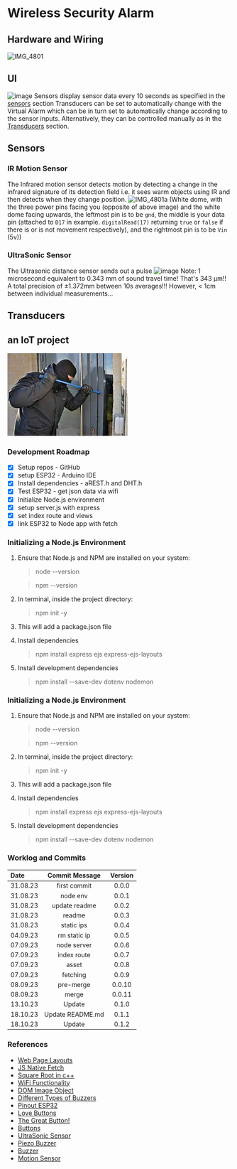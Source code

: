 # Wireless Security Alarm

## Hardware and Wiring
![IMG_4801](https://github.com/Fukushima299792458/IoT-Weather/assets/132644178/8d4f013f-bea6-4465-b910-f30d38808d28)


## UI
![image](https://github.com/Fukushima299792458/IoT-Weather/assets/132644178/7fd9b3ad-588a-45cd-a63b-b281a4c887b7)
Sensors display sensor data every 10 seconds as specified in the [sensors](https://github.com/Fukushima299792458/IoT-Weather/edit/main/README.md#sensors) section
Transducers can be set to automatically change with the Virtual Alarm which can be in turn set to automatically change according to the sensor inputs. Alternatively, they can be controlled manually as in the [Transducers](https://github.com/Fukushima299792458/IoT-Weather/edit/main/README.md#transducers) section. 

## Sensors
### IR Motion Sensor
The Infrared motion sensor detects motion by detecting a change in the infrared signature of its detection field i.e. it sees warm objects using IR and then detects when they change position.
![IMG_4801a](https://github.com/Fukushima299792458/IoT-Weather/assets/132644178/a8ae80d4-ae6d-4876-ac03-aa26b792de73)
(White dome, with the three power pins facing you (opposite of above image) and the white dome facing upwards, the leftmost pin is to be `gnd`, the middle is your data pin (attached to `D17` in example. `digitalRead(17)` returning `true` or `false` if there is or is not movement respectively), and the rightmost pin is to be `Vin` (5v))

### UltraSonic Sensor
The Ultrasonic distance sensor sends out a pulse
![image](https://github.com/Fukushima299792458/IoT-Weather/assets/132644178/fa0f9c99-21d5-441e-938c-dc867a74a01c)
Note: 1 microsecond equivalent to 0.343 mm of sound travel time! That's 343 µm!! A total precision of ±1.372mm between 10s averages!!! However, < 1cm between individual measurements...

## Transducers



## an IoT project

![Yellow-Umbrella](CoreStuff/public/assets/stealing.jpg)

### Development Roadmap

- [x] Setup repos - GitHub
- [x] setup ESP32 - Arduino IDE
- [x] Install dependencies - aREST.h and DHT.h
- [x] Test ESP32 - get json data via wifi
- [x] Initialize Node.js environment
- [x] setup server.js with express
- [x] set index route and views
- [x] link ESP32 to Node app with fetch

### Initializing a Node.js Environment

1. Ensure that Node.js and NPM are installed on your system:
    > node --version

    > npm --version

2. In terminal, inside the project directory:
    > npm init -y

3. This will add a package.json file

4. Install dependencies
    > npm install express ejs express-ejs-layouts

5. Install development dependencies
    > npm install --save-dev dotenv nodemon


### Initializing a Node.js Environment

1. Ensure that Node.js and NPM are installed on your system:
    > node --version

    > npm --version

2. In terminal, inside the project directory:
    > npm init -y

3. This will add a package.json file

4. Install dependencies
    > npm install express ejs express-ejs-layouts

5. Install development dependencies
    > npm install --save-dev dotenv nodemon

### Worklog and Commits

Date | Commit Message | Version
:-----|:----------------:|:--------:
31.08.23 | first commit | 0.0.0
31.08.23 | node env | 0.0.1
31.08.23 | update readme | 0.0.2
31.08.23 | readme | 0.0.3
31.08.23 | static ips | 0.0.4
04.09.23 | rm static ip | 0.0.5
07.09.23 | node server | 0.0.6
07.09.23 | index route | 0.0.7
07.09.23 | asset | 0.0.8
07.09.23 | fetching | 0.0.9
08.09.23 | pre-merge | 0.0.10
08.09.23 | merge | 0.0.11
13.10.23 | Update | 0.1.0
18.10.23 | Update README.md | 0.1.1
18.10.23 | Update | 0.1.2





### References
- [Web Page Layouts](https://www.youtube.com/watch?v=3C_22eBWpjg)
- [JS Native Fetch](https://www.youtube.com/watch?v=MBqS1kYzwTc)
- [Square Root in c++](https://www.scaler.com/topics/sqrt-in-cpp/)
- [WiFi Functionality](https://randomnerdtutorials.com/esp32-useful-wi-fi-functions-arduino/)
- [DOM Image Object](https://www.w3schools.com/jsref/dom_obj_image.asp)
- [Different Types of Buzzers](https://emariete.com/en/buzzer-active-or-passive-buzzer-for-arduino-esp8266-nodemcu-esp32-etc/)
- [Pinout ESP32](https://circuits4you.com/wp-content/uploads/2018/12/ESP32-Pinout.jpg)
- [Love Buttons](https://techcrunch.com/2018/03/20/researchers-find-the-best-way-to-press-a-button/)
- [The Great Button!](https://www.vox.com/2015/4/10/8383165/reddit-button-explained)
- [Buttons](https://www.talkbass.com/threads/the-psychology-of-button-pushing-and-effective-responses-to-it.1319409/#:~:text=My%20opinion%20on%20this%20is,does%20the%20same%20to%20them.)
- [UltraSonic Sensor](https://esp32io.com/tutorials/esp32-ultrasonic-sensor#google_vignette)
- [Piezo Buzzer](https://esp32io.com/tutorials/esp32-piezo-buzzer)
- [Buzzer](https://esp32io.com/tutorials/esp32-buzzer)
- [Motion Sensor](https://esp32io.com/tutorials/esp32-motion-sensor)


